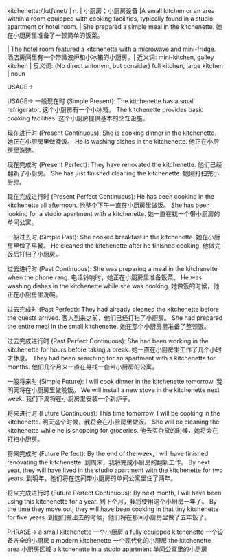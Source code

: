 kitchenette:/ˌkɪtʃɪˈnet/ | n. | 小厨房；小厨房设备 |A small kitchen or an area within a room equipped with cooking facilities, typically found in a studio apartment or hotel room. |  She prepared a simple meal in the kitchenette.  她在小厨房里准备了一顿简单的饭菜。

|  The hotel room featured a kitchenette with a microwave and mini-fridge.  酒店房间里有一个带微波炉和小冰箱的小厨房。| 近义词: mini-kitchen, galley kitchen | 反义词: (No direct antonym, but consider) full kitchen, large kitchen | noun


USAGE->

USAGE->
一般现在时 (Simple Present):
The kitchenette has a small refrigerator.  这个小厨房有一个小冰箱。
The kitchenette provides basic cooking facilities. 这个小厨房提供基本的烹饪设施。

现在进行时 (Present Continuous):
She is cooking dinner in the kitchenette.  她正在小厨房里做晚饭。
He is washing dishes in the kitchenette. 他正在小厨房里洗碗。


现在完成时 (Present Perfect):
They have renovated the kitchenette. 他们已经翻新了小厨房。
She has just finished cleaning the kitchenette. 她刚打扫完小厨房。

现在完成进行时 (Present Perfect Continuous):
He has been cooking in the kitchenette all afternoon. 他整个下午一直在小厨房里做饭。
She has been looking for a studio apartment with a kitchenette. 她一直在找一个带小厨房的单间公寓。

一般过去时 (Simple Past):
She cooked breakfast in the kitchenette. 她在小厨房里做了早餐。
He cleaned the kitchenette after he finished cooking. 他做完饭后打扫了小厨房。


过去进行时 (Past Continuous):
She was preparing a meal in the kitchenette when the phone rang. 电话铃响时，她正在小厨房里准备饭菜。
He was washing dishes in the kitchenette while she was cooking.  她做饭的时候，他正在小厨房里洗碗。

过去完成时 (Past Perfect):
They had already cleaned the kitchenette before the guests arrived. 客人到来之前，他们已经打扫了小厨房。
She had prepared the entire meal in the small kitchenette. 她在那个小厨房里准备了整顿饭。


过去完成进行时 (Past Perfect Continuous):
She had been working in the kitchenette for hours before taking a break.  她一直在小厨房里工作了几个小时才休息。
They had been searching for an apartment with a kitchenette for months. 他们几个月来一直在寻找一套带小厨房的公寓。

一般将来时 (Simple Future):
I will cook dinner in the kitchenette tomorrow. 我明天将在小厨房里做晚饭。
We will install a new stove in the kitchenette next week.  我们下周将在小厨房里安装一个新炉子。


将来进行时 (Future Continuous):
This time tomorrow, I will be cooking in the kitchenette. 明天这个时候，我将会在小厨房里做饭。
She will be cleaning the kitchenette while he is shopping for groceries. 他去买杂货的时候，她将会在打扫小厨房。

将来完成时 (Future Perfect):
By the end of the week, I will have finished renovating the kitchenette.  到周末，我将完成小厨房的翻新工作。
By next year, they will have lived in the studio apartment with the kitchenette for two years. 到明年，他们将在这间带小厨房的单间公寓里住了两年。

将来完成进行时 (Future Perfect Continuous):
By next month, I will have been using this kitchenette for a year. 到下个月，我将使用这个小厨房一年了。
By the time they move out, they will have been cooking in that tiny kitchenette for five years.  到他们搬出去的时候，他们将在那间小厨房里做了五年饭了。

PHRASE->
a small kitchenette  一个小厨房
a fully equipped kitchenette  一个设备齐全的小厨房
a modern kitchenette  一个现代化的小厨房
the kitchenette area  小厨房区域
a kitchenette in a studio apartment  单间公寓里的小厨房
